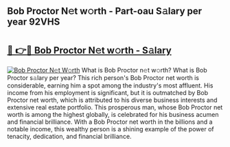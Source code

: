 ## Bob Proctor N𝚎t w𝚘rth - Part-oau S𝚊lary per year 92VHS

# <h2><a href="http://gc36xxw.nevu.top/?p=Bob+Proctor">🔗 👉🔴 Bob Proctor N𝚎t w𝚘rth - S𝚊lary</a></h2>

[![Bob Proctor N𝚎t W𝚘rth](https://i.imgur.com/Oavwk0R.jpeg)](http://gc36xxw.nevu.top/?p=Bob+Proctor)
What is Bob Proctor n𝚎t w𝚘rth? What is Bob Proctor s𝚊lary per year?
This rich person's Bob Proctor net worth is considerable, earning him a spot among the industry's most affluent. His income from his employment is significant, but it is outmatched by Bob Proctor net worth, which is attributed to his diverse business interests and extensive real estate portfolio. This prosperous man, whose Bob Proctor net worth is among the highest globally, is celebrated for his business acumen and financial brilliance. With a Bob Proctor net worth in the billions and a notable income, this wealthy person is a shining example of the power of tenacity, dedication, and financial brilliance.
